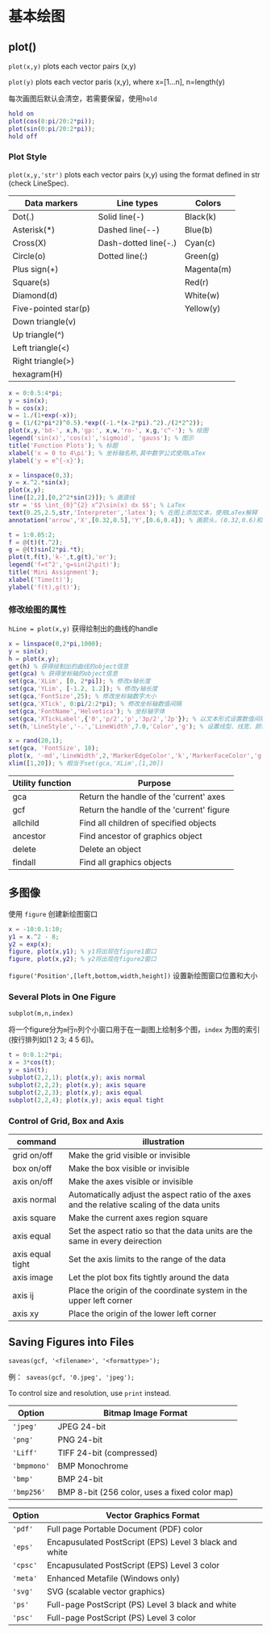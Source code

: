 # 基本绘图

## plot()

`plot(x,y)` plots each vector pairs (x,y)

`plot(y)` plots each vector paris (x,y), where x=[1...n], n=length(y)

每次画图后默认会清空，若需要保留，使用`hold`

```matlab
hold on
plot(cos(0:pi/20:2*pi));
plot(sin(0:pi/20:2*pi));
hold off
```

### Plot Style

`plot(x,y,'str')` plots each vector pairs (x,y) using the format defined in str (check LineSpec).

Data markers | Line types | Colors
--- | --- | ---
Dot(.) | Solid line(-) | Black(k)
Asterisk(\*) | Dashed line(--) | Blue(b)
Cross(X) | Dash-dotted line(-.) | Cyan(c)
Circle(o) | Dotted line(:) | Green(g)
Plus sign(+) | | Magenta(m)
Square(s) | | Red(r)
Diamond(d) | | White(w)
Five-pointed star(p) | | Yellow(y)
Down triangle(v) | |
Up triangle(^) | |
Left triangle(<) | |
Right triangle(>) | |
hexagram(H) | |

```matlab
x = 0:0.5:4*pi;
y = sin(x);
h = cos(x);
w = 1./(1+exp(-x));
g = (1/(2*pi*2)^0.5).*exp((-1.*(x-2*pi).^2)./(2*2^2));
plot(x,y,'bd-', x,h,'gp:', x,w,'ro-', x,g,'c^-'); % 绘图
legend('sin(x)','cos(x)','sigmoid', 'gauss'); % 图示
title('Function Plots'); % 标题
xlabel('x = 0 to 4\pi'); % 坐标轴名称,其中数学公式使用LaTex
ylabel('y = e^{-x}');
```

```matlab
x = linspace(0,3);
y = x.^2.*sin(x);
plot(x,y);
line([2,2],[0,2^2*sin(2)]); % 画直线
str = '$$ \int_{0}^{2} x^2\sin(x) dx $$'; % LaTex
text(0.25,2.5,str,'Interpreter','latex'); % 在图上添加文本，使用LaTex解释
annotation('arrow','X',[0.32,0.5],'Y',[0.6,0.4]); % 画箭头，(0.32,0.6)和(0.5,0.4)假定图形坐标为1:1
```

```matlab
t = 1:0.05:2;
f = @(t)(t.^2);
g = @(t)sin(2*pi.*t);
plot(t,f(t),'k-',t,g(t),'or');
legend('f=t^2','g=sin(2\pit)');
title('Mini Assignment');
xlabel('Time(t)');
ylabel('f(t),g(t)');
```

### 修改绘图的属性

`hLine = plot(x,y)` 获得绘制出的曲线的handle

```matlab
x = linspace(0,2*pi,1000);
y = sin(x);
h = plot(x,y);
get(h) % 获得绘制出的曲线的object信息
get(gca) % 获得坐标轴的object信息
set(gca,'XLim', [0, 2*pi]); % 修改x轴长度
set(gca,'YLim', [-1.2, 1.2]); % 修改y轴长度
set(gca,'FontSize',25); % 修改坐标轴数字大小
set(gca,'XTick', 0:pi/2:2*pi); % 修改坐标轴数值间隔
set(gca,'FontName','Helvetica'); % 坐标轴字体
set(gca,'XTickLabel',{'0','p/2','p','3p/2','2p'}); % 以文本形式设置数值间隔显示的字符串(p显示为π)
set(h,'LineStyle','-.','LineWidth',7.0,'Color','g'); % 设置线型、线宽、颜色
```

```matlab
x = rand(20,1);
set(gca, 'FontSize', 18);
plot(x, '-md','LineWidth',2,'MarkerEdgeColor','k','MarkerFaceColor','g','MarkerSize',10);
xlim([1,20]); % 相当于set(gca,'XLim',[1,20])
```

Utility function | Purpose
--- | ---
gca | Return the handle of the 'current' axes
gcf | Return the handle of the 'current' figure
allchild | Find all children of specified objects
ancestor | Find ancestor of graphics object
delete | Delete an object
findall | Find all graphics objects

## 多图像

使用 `figure` 创建新绘图窗口

```matlab
x = -10:0.1:10;
y1 = x.^2 - 8;
y2 = exp(x);
figure, plot(x,y1); % y1将出现在figure1窗口
figure, plot(x,y2); % y2将出现在figure2窗口
```

`figure('Position',[left,bottom,width,height])` 设置新绘图窗口位置和大小

### Several Plots in One Figure

`subplot(m,n,index)`

将一个figure分为`m`行`n`列个小窗口用于在一副图上绘制多个图，`index` 为图的索引(按行排列如[1 2 3; 4 5 6])。

```matlab
t = 0:0.1:2*pi; 
x = 3*cos(t);
y = sin(t);
subplot(2,2,1); plot(x,y); axis normal
subplot(2,2,2); plot(x,y); axis square
subplot(2,2,3); plot(x,y); axis equal
subplot(2,2,4); plot(x,y); axis equal tight
```

### Control of Grid, Box and Axis

command | illustration
--- | ---
grid on/off | Make the grid visible or invisible
box on/off | Make the box visible or invisible
axis on/off | Make the axes visible or invisible
axis normal | Automatically adjust the aspect ratio of the axes and the relative scaling of the data units
axis square | Make the current axes region square
axis equal | Set the aspect ratio so that the data units are the same in every deirection
axis equal tight | Set the axis limits to the range of the data
axis image | Let the plot box fits tightly around the data
axis ij | Place the origin of the coordinate system in the upper left corner
axis xy | Place the origin of the lower left corner

## Saving Figures into Files

`saveas(gcf, '<filename>', '<formattype>');`

例：` saveas(gcf, '0.jpeg', 'jpeg');`

To control size and resolution, use `print` instead.

Option | Bitmap Image Format
--- | ---
`'jpeg'` | JPEG 24-bit
`'png'` | PNG 24-bit
`'Liff'` | TIFF 24-bit (compressed)
`'bmpmono'` | BMP Monochrome
`'bmp'` | BMP 24-bit
`'bmp256'` | BMP 8-bit (256 color, uses a fixed color map) 

Option | Vector Graphics Format
--- | ---
`'pdf'` | Full page Portable Document (PDF) color
`'eps'` | Encapusulated PostScript (EPS) Level 3 black and white
`'cpsc'` | Encapusulated PostScript (EPS) Level 3 color
`'meta'` | Enhanced Metafile (Windows only)
`'svg'` | SVG (scalable vector graphics)
`'ps'` | Full-page PostScript (PS) Level 3 black and white
`'psc'` | Full-page PostScript (PS) Level 3 color



